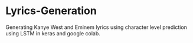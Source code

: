 # Lyrics-Generation
Generating Kanye West and Eminem lyrics using character level prediction using LSTM in keras and google colab.
